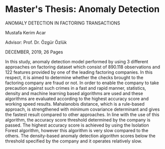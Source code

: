 # Master's Thesis: Anomaly Detection


ANOMALY DETECTION IN FACTORING TRANSACTIONS

Mustafa Kerim Acar


Advisor: Prof. Dr. Özgür Özlük


DECEMBER, 2019,   26 Pages



In this study, anomaly detection model performed by using 3 different approaches on factoring dataset which consist of 890.118 observations and 122 features provided by one of the leading factoring companies. In this respect, it is aimed to determine whether the checks brought to the factoring company are fraud or not. In order to enable the company to take precaution against such crimes in a fast and rapid manner, statistics, density and machine learning based algorithms are used and these algorithms are evaluated according to the highest accuracy score and working speed results. Mahalanobis distance, which is a rule-based approach, is strengthened with minimum covariance determinant and gives the fastest result compared to other approaches. In line with the use of this algorithm, the accuracy score threshold determined by the company is passed. The highest accuracy score is achieved by using the Isolation Forest algorithm, however this algorithm is very slow compared to the others. The density-based anomaly detection algorithm scores below the threshold specified by the company and it operates relatively slow.
